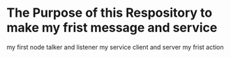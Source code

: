 # The Purpose of this Respository to make my frist message and service 
my first node talker and listener 
my service client and server
my frist action
